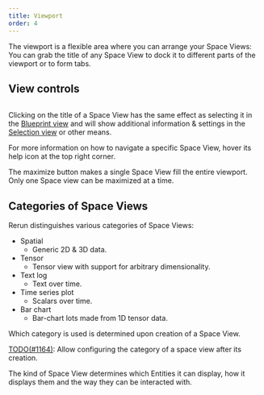 ```yaml
---
title: Viewport
order: 4
---
```


The viewport is a flexible area where you can arrange your Space Views:
You can grab the title of any Space View to dock it to different parts of the viewport or to form tabs.

View controls
-------------

<picture>
  <img src="https://static.rerun.io/d93ec977f99173207c57ab790b8e3112131b1bc1_view-controls_full.png" alt="">
</picture>


Clicking on the title of a Space View has the same effect as selecting it in the [Blueprint view](blueprint.md)
and will show additional information & settings in the [Selection view](selection.md) or other means.

For more information on how to navigate a specific Space View, hover its help icon at the top right corner.

The maximize button makes a single Space View fill the entire viewport.
Only one Space view can be maximized at a time.


Categories of Space Views
---------------------------
Rerun distinguishes various categories of Space Views:
* Spatial
  * Generic 2D & 3D data.
* Tensor
  * Tensor view with support for arbitrary dimensionality.
* Text log
  * Text over time.
* Time series plot
  * Scalars over time.
* Bar chart
  * Bar-chart lots made from 1D tensor data.

Which category is used is determined upon creation of a Space View.

[TODO(#1164)](https://github.com/rerun-io/rerun/issues/1164): Allow configuring the category of a space view after its creation.

The kind of Space View determines which Entities it can display, how it displays them and the way they can be interacted with.
